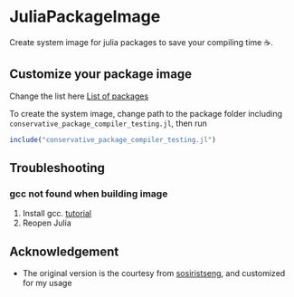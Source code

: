 # JuliaPackageImage
Create system image for julia packages to save your compiling time :coffee:. 


## Customize your package image

Change the list here
[List of packages](https://github.com/stevengogogo/JuliaPackageImage/blob/6849df5fa02bbef129af9cab6ce5de8824c8799b/CreatePkgImage.jl#L26)


To create the system image, change path to the package folder including `conservative_package_compiler_testing.jl`, then run

```julia
include("conservative_package_compiler_testing.jl")
```


## Troubleshooting

### gcc not found when building image 

1. Install gcc. [tutorial](https://linuxize.com/post/how-to-install-gcc-compiler-on-ubuntu-18-04/)
2. Reopen Julia

## Acknowledgement

- The original version is the courtesy from [sosiristseng](https://github.com/sosiristseng), and customized for my usage

